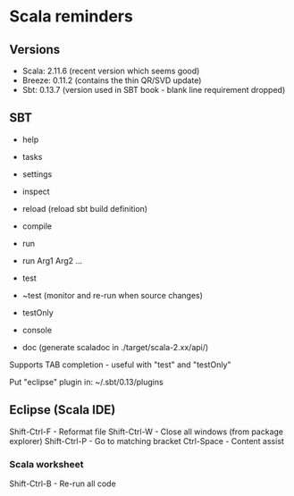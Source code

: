 # Scala reminders

## Versions

* Scala: 2.11.6 (recent version which seems good)
* Breeze: 0.11.2 (contains the thin QR/SVD update)
* Sbt: 0.13.7 (version used in SBT book - blank line requirement dropped)

## SBT

* help
* tasks
* settings
* inspect
* reload (reload sbt build definition)

* compile
* run
* run Arg1 Arg2 ...
* test
* ~test (monitor and re-run when source changes)
* testOnly
* console
* doc (generate scaladoc in ./target/scala-2.xx/api/)

Supports TAB completion - useful with "test" and "testOnly"

Put "eclipse" plugin in: ~/.sbt/0.13/plugins

## Eclipse (Scala IDE)

Shift-Ctrl-F - Reformat file
Shift-Ctrl-W - Close all windows (from package explorer)
Shift-Ctrl-P - Go to matching bracket
Ctrl-Space - Content assist


### Scala worksheet

Shift-Ctrl-B - Re-run all code

